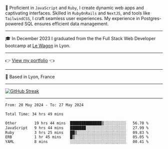 📖 Proficient in `JavaScript` and `Ruby`, I create dynamic web apps and captivating interfaces. Skilled in `RubyOnRails` and `NextJS`, and tools like `TailwindCSS`, I craft seamless user experiences. My experience in Postgres-powered SQL ensures efficient data management.

***

🎓 In December 2023 I graduated from the the Full Stack Web Developer bootcamp at [Le Wagon](https://www.lewagon.com/) in Lyon.

***

👉 <a href="https://www.davidlau.dev/" target="_blank">View my portfolio</a> 👈

***

📍 Based in Lyon, France

***

[![GitHub Streak](https://streak-stats.demolab.com?user=kaimunlau&theme=github-dark&hide_border=true)](https://git.io/streak-stats)

***

<!--START_SECTION:waka-->

```txt
From: 20 May 2024 - To: 27 May 2024

Total Time: 34 hrs 49 mins

Other        19 hrs 44 mins  ██████████████▒░░░░░░░░░░   56.70 %
JavaScript   9 hrs 44 mins   ███████░░░░░░░░░░░░░░░░░░   27.99 %
Ruby         3 hrs 25 mins   ██▒░░░░░░░░░░░░░░░░░░░░░░   09.83 %
ERB          1 hr 45 mins    █▒░░░░░░░░░░░░░░░░░░░░░░░   05.05 %
YAML         8 mins          ░░░░░░░░░░░░░░░░░░░░░░░░░   00.41 %
```

<!--END_SECTION:waka-->
